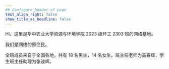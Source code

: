```yaml
---
## Configure header of page
text_align_right: false
show_title_as_headline: false
---
```


<!-- this is a subheadline -->
Hi，这里是华中农业大学资源与环境学院 2023 级环工 2303 班的网络基地。

我们是网络的原住民。

全班成员来自于全国各地，共有 18 名男生，14 名女生。班主任老师为高春辉，学生班主任助理为张骏辉。